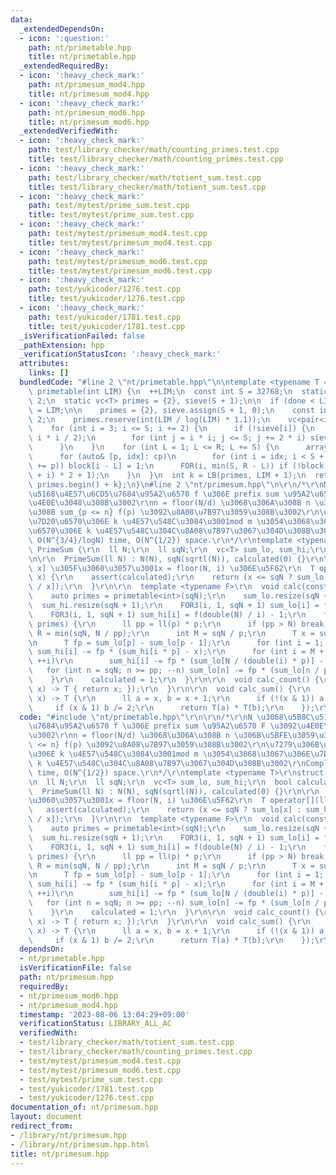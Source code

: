 ```yaml
---
data:
  _extendedDependsOn:
  - icon: ':question:'
    path: nt/primetable.hpp
    title: nt/primetable.hpp
  _extendedRequiredBy:
  - icon: ':heavy_check_mark:'
    path: nt/primesum_mod4.hpp
    title: nt/primesum_mod4.hpp
  - icon: ':heavy_check_mark:'
    path: nt/primesum_mod6.hpp
    title: nt/primesum_mod6.hpp
  _extendedVerifiedWith:
  - icon: ':heavy_check_mark:'
    path: test/library_checker/math/counting_primes.test.cpp
    title: test/library_checker/math/counting_primes.test.cpp
  - icon: ':heavy_check_mark:'
    path: test/library_checker/math/totient_sum.test.cpp
    title: test/library_checker/math/totient_sum.test.cpp
  - icon: ':heavy_check_mark:'
    path: test/mytest/prime_sum.test.cpp
    title: test/mytest/prime_sum.test.cpp
  - icon: ':heavy_check_mark:'
    path: test/mytest/primesum_mod4.test.cpp
    title: test/mytest/primesum_mod4.test.cpp
  - icon: ':heavy_check_mark:'
    path: test/mytest/primesum_mod6.test.cpp
    title: test/mytest/primesum_mod6.test.cpp
  - icon: ':heavy_check_mark:'
    path: test/yukicoder/1276.test.cpp
    title: test/yukicoder/1276.test.cpp
  - icon: ':heavy_check_mark:'
    path: test/yukicoder/1781.test.cpp
    title: test/yukicoder/1781.test.cpp
  _isVerificationFailed: false
  _pathExtension: hpp
  _verificationStatusIcon: ':heavy_check_mark:'
  attributes:
    links: []
  bundledCode: "#line 2 \"nt/primetable.hpp\"\n\ntemplate <typename T = int>\nvc<T>\
    \ primetable(int LIM) {\n  ++LIM;\n  const int S = 32768;\n  static int done =\
    \ 2;\n  static vc<T> primes = {2}, sieve(S + 1);\n\n  if (done < LIM) {\n    done\
    \ = LIM;\n\n    primes = {2}, sieve.assign(S + 1, 0);\n    const int R = LIM /\
    \ 2;\n    primes.reserve(int(LIM / log(LIM) * 1.1));\n    vc<pair<int, int>> cp;\n\
    \    for (int i = 3; i <= S; i += 2) {\n      if (!sieve[i]) {\n        cp.eb(i,\
    \ i * i / 2);\n        for (int j = i * i; j <= S; j += 2 * i) sieve[j] = 1;\n\
    \      }\n    }\n    for (int L = 1; L <= R; L += S) {\n      array<bool, S> block{};\n\
    \      for (auto& [p, idx]: cp)\n        for (int i = idx; i < S + L; idx = (i\
    \ += p)) block[i - L] = 1;\n      FOR(i, min(S, R - L)) if (!block[i]) primes.eb((L\
    \ + i) * 2 + 1);\n    }\n  }\n  int k = LB(primes, LIM + 1);\n  return {primes.begin(),\
    \ primes.begin() + k};\n}\n#line 2 \"nt/primesum.hpp\"\n\r\n/*\r\nN \u3068\u5B8C\
    \u5168\u4E57\u6CD5\u7684\u95A2\u6570 f \u306E prefix sum \u95A2\u6570 F \u3092\
    \u4E0E\u3048\u308B\u3002\r\nn = floor(N/d) \u3068\u306A\u308B n \u306B\u5BFE\u3059\
    \u308B sum_{p <= n} f(p) \u3092\u8A08\u7B97\u3059\u308B\u3002\r\n\u7279\u306B\u3001\
    \u7D20\u6570\u306E k \u4E57\u548C\u3084\u3001mod m \u3054\u3068\u3067\u306E\u7D20\
    \u6570\u306E k \u4E57\u548C\u304C\u8A08\u7B97\u3067\u304D\u308B\u3002\r\nComplexity:\
    \ O(N^{3/4}/logN) time, O(N^{1/2}) space.\r\n*/\r\ntemplate <typename T>\r\nstruct\
    \ PrimeSum {\r\n  ll N;\r\n  ll sqN;\r\n  vc<T> sum_lo, sum_hi;\r\n  bool calculated;\r\
    \n\r\n  PrimeSum(ll N) : N(N), sqN(sqrtl(N)), calculated(0) {}\r\n\r\n  // [1,\
    \ x] \u305F\u3060\u3057\u3001x = floor(N, i) \u306E\u5F62\r\n  T operator[](ll\
    \ x) {\r\n    assert(calculated);\r\n    return (x <= sqN ? sum_lo[x] : sum_hi[double(N)\
    \ / x]);\r\n  }\r\n\r\n  template <typename F>\r\n  void calc(const F f) {\r\n\
    \    auto primes = primetable<int>(sqN);\r\n    sum_lo.resize(sqN + 1);\r\n  \
    \  sum_hi.resize(sqN + 1);\r\n    FOR3(i, 1, sqN + 1) sum_lo[i] = f(i) - 1;\r\n\
    \    FOR3(i, 1, sqN + 1) sum_hi[i] = f(double(N) / i) - 1;\r\n    for (int p:\
    \ primes) {\r\n      ll pp = ll(p) * p;\r\n      if (pp > N) break;\r\n      int\
    \ R = min(sqN, N / pp);\r\n      int M = sqN / p;\r\n      T x = sum_lo[p - 1];\r\
    \n      T fp = sum_lo[p] - sum_lo[p - 1];\r\n      for (int i = 1; i <= M; ++i)\
    \ sum_hi[i] -= fp * (sum_hi[i * p] - x);\r\n      for (int i = M + 1; i <= R;\
    \ ++i)\r\n        sum_hi[i] -= fp * (sum_lo[N / (double(i) * p)] - x);\r\n   \
    \   for (int n = sqN; n >= pp; --n) sum_lo[n] -= fp * (sum_lo[n / p] - x);\r\n\
    \    }\r\n    calculated = 1;\r\n  }\r\n\r\n  void calc_count() {\r\n    calc([](ll\
    \ x) -> T { return x; });\r\n  }\r\n\r\n  void calc_sum() {\r\n    calc([](ll\
    \ x) -> T {\r\n      ll a = x, b = x + 1;\r\n      if (!(x & 1)) a /= 2;\r\n \
    \     if (x & 1) b /= 2;\r\n      return T(a) * T(b);\r\n    });\r\n  }\r\n};\n"
  code: "#include \"nt/primetable.hpp\"\r\n\r\n/*\r\nN \u3068\u5B8C\u5168\u4E57\u6CD5\
    \u7684\u95A2\u6570 f \u306E prefix sum \u95A2\u6570 F \u3092\u4E0E\u3048\u308B\
    \u3002\r\nn = floor(N/d) \u3068\u306A\u308B n \u306B\u5BFE\u3059\u308B sum_{p\
    \ <= n} f(p) \u3092\u8A08\u7B97\u3059\u308B\u3002\r\n\u7279\u306B\u3001\u7D20\u6570\
    \u306E k \u4E57\u548C\u3084\u3001mod m \u3054\u3068\u3067\u306E\u7D20\u6570\u306E\
    \ k \u4E57\u548C\u304C\u8A08\u7B97\u3067\u304D\u308B\u3002\r\nComplexity: O(N^{3/4}/logN)\
    \ time, O(N^{1/2}) space.\r\n*/\r\ntemplate <typename T>\r\nstruct PrimeSum {\r\
    \n  ll N;\r\n  ll sqN;\r\n  vc<T> sum_lo, sum_hi;\r\n  bool calculated;\r\n\r\n\
    \  PrimeSum(ll N) : N(N), sqN(sqrtl(N)), calculated(0) {}\r\n\r\n  // [1, x] \u305F\
    \u3060\u3057\u3001x = floor(N, i) \u306E\u5F62\r\n  T operator[](ll x) {\r\n \
    \   assert(calculated);\r\n    return (x <= sqN ? sum_lo[x] : sum_hi[double(N)\
    \ / x]);\r\n  }\r\n\r\n  template <typename F>\r\n  void calc(const F f) {\r\n\
    \    auto primes = primetable<int>(sqN);\r\n    sum_lo.resize(sqN + 1);\r\n  \
    \  sum_hi.resize(sqN + 1);\r\n    FOR3(i, 1, sqN + 1) sum_lo[i] = f(i) - 1;\r\n\
    \    FOR3(i, 1, sqN + 1) sum_hi[i] = f(double(N) / i) - 1;\r\n    for (int p:\
    \ primes) {\r\n      ll pp = ll(p) * p;\r\n      if (pp > N) break;\r\n      int\
    \ R = min(sqN, N / pp);\r\n      int M = sqN / p;\r\n      T x = sum_lo[p - 1];\r\
    \n      T fp = sum_lo[p] - sum_lo[p - 1];\r\n      for (int i = 1; i <= M; ++i)\
    \ sum_hi[i] -= fp * (sum_hi[i * p] - x);\r\n      for (int i = M + 1; i <= R;\
    \ ++i)\r\n        sum_hi[i] -= fp * (sum_lo[N / (double(i) * p)] - x);\r\n   \
    \   for (int n = sqN; n >= pp; --n) sum_lo[n] -= fp * (sum_lo[n / p] - x);\r\n\
    \    }\r\n    calculated = 1;\r\n  }\r\n\r\n  void calc_count() {\r\n    calc([](ll\
    \ x) -> T { return x; });\r\n  }\r\n\r\n  void calc_sum() {\r\n    calc([](ll\
    \ x) -> T {\r\n      ll a = x, b = x + 1;\r\n      if (!(x & 1)) a /= 2;\r\n \
    \     if (x & 1) b /= 2;\r\n      return T(a) * T(b);\r\n    });\r\n  }\r\n};"
  dependsOn:
  - nt/primetable.hpp
  isVerificationFile: false
  path: nt/primesum.hpp
  requiredBy:
  - nt/primesum_mod6.hpp
  - nt/primesum_mod4.hpp
  timestamp: '2023-08-06 13:04:29+09:00'
  verificationStatus: LIBRARY_ALL_AC
  verifiedWith:
  - test/library_checker/math/totient_sum.test.cpp
  - test/library_checker/math/counting_primes.test.cpp
  - test/mytest/primesum_mod4.test.cpp
  - test/mytest/primesum_mod6.test.cpp
  - test/mytest/prime_sum.test.cpp
  - test/yukicoder/1781.test.cpp
  - test/yukicoder/1276.test.cpp
documentation_of: nt/primesum.hpp
layout: document
redirect_from:
- /library/nt/primesum.hpp
- /library/nt/primesum.hpp.html
title: nt/primesum.hpp
---
```

